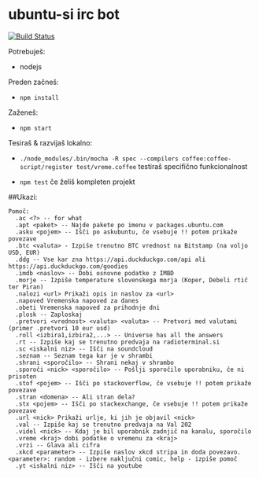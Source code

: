 # ubuntu-si irc bot

[![Build Status](https://travis-ci.org/ubuntu-si/ircbot.svg?branch=master)](https://travis-ci.org/ubuntu-si/ircbot)

Potrebuješ:

 - nodejs

Preden začneš:

 - ```npm install```

Zaženeš:

 - ```npm start```

Tesiraš & razvijaš lokalno:

  - ```./node_modules/.bin/mocha -R spec --compilers coffee:coffee-script/register test/vreme.coffee``` testiraš specifično funkcionalnost

  - ```npm test``` če želiš kompleten projekt

##Ukazi:

```
Pomoč:
  .ac <?> -- for what
  .apt <paket> -- Najde pakete po imenu v packages.ubuntu.com
  .asku <pojem> -- Išči po askubuntu, če vsebuje !! potem prikaže povezave
  .btc <valuta> - Izpiše trenutno BTC vrednost na Bitstamp (na voljo USD, EUR)
  .ddg -- Vse kar zna https://api.duckduckgo.com/api ali https://api.duckduckgo.com/goodies
  .imdb <naslov> -- Dobi osnovne podatke z IMBD
  .morje -- Izpiše temperature slovenskega morja (Koper, Debeli rtič ter Piran)
  .nalozi <url> Prikaži opis in naslov za <url>
  .napoved Vremenska napoved za danes
  .obeti Vremenska napoved za prihodnje dni
  .plosk -- Zaploskaj
  .pretvori <vrednost> <valuta> <valuta> -- Pretvori med valutami (primer .pretvori 10 eur usd)
  .roll <izbira1,izbira2,...> -- Universe has all the answers
  .rt -- Izpiše kaj se trenutno predvaja na radioterminal.si
  .sc <iskalni niz> -- Išči na soundcloud
  .seznam -- Seznam tega kar je v shrambi
  .shrani <sporočilo> -- Shrani nekaj v shrambo
  .sporoči <nick> <sporočilo> -- Pošlji sporočilo uporabniku, če ni prisoten
  .stof <pojem> -- Išči po stackoverflow, če vsebuje !! potem prikaže povezave
  .stran <domena> -- Ali stran dela?
  .stx <pojem> -- Išči po stackexchange, če vsebuje !! potem prikaže povezave
  .url <nick> Prikaži urlje, ki jih je objavil <nick>
  .val -- Izpiše kaj se trenutno predvaja na Val 202
  .videl <nick> -- Kdaj je bil uporabnik zadnjič na kanalu, sporočilo
  .vreme <kraj> dobi podatke o vremenu za <kraj>
  .vrzi -- Glava ali cifra
  .xkcd <parameter> -- Izpiše naslov xkcd stripa in doda povezavo. <parameter>: random - izbere naključni comic, help - izpiše pomoč 
  .yt <iskalni niz> -- Išči na youtube
```
